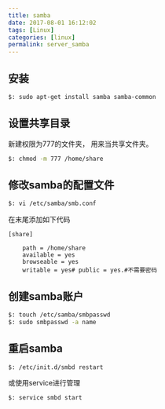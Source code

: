 ```yaml
---
title: samba
date: 2017-08-01 16:12:02
tags: [Linux]
categories: [linux]
permalink: server_samba
---
```


## 安装

``` bash
$: sudo apt-get install samba samba-common
```

## 设置共享目录

新建权限为777的文件夹， 用来当共享文件夹。

``` bash
$: chmod -m 777 /home/share
```

## 修改samba的配置文件

``` bash
$: vi /etc/samba/smb.conf
```

在末尾添加如下代码

``` yuml
[share]

    path = /home/share
    available = yes
    browseable = yes
    writable = yes# public = yes.#不需要密码

```

## 创建samba账户

``` bash
$: touch /etc/samba/smbpasswd
$: sudo smbpasswd -a name
```

## 重启samba

``` bash
$: /etc/init.d/smbd restart
```

或使用service进行管理

``` bash
$: service smbd start
```
